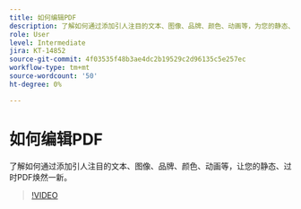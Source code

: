 ```yaml
---
title: 如何编辑PDF
description: 了解如何通过添加引人注目的文本、图像、品牌、颜色、动画等，为您的静态、过时PDF带来改观
role: User
level: Intermediate
jira: KT-14852
source-git-commit: 4f03535f48b3ae4dc2b19529c2d96135c5e257ec
workflow-type: tm+mt
source-wordcount: '50'
ht-degree: 0%

---
```


# 如何编辑PDF

了解如何通过添加引人注目的文本、图像、品牌、颜色、动画等，让您的静态、过时PDF焕然一新。

>[!VIDEO](https://video.tv.adobe.com/v/3427024?quality=12&learn=on&hidetitle=true)

